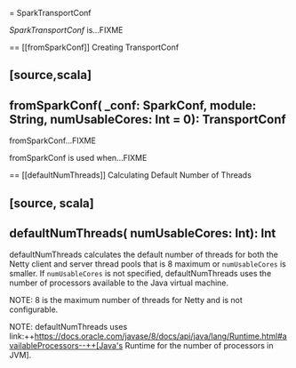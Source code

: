 = SparkTransportConf

*SparkTransportConf* is...FIXME

== [[fromSparkConf]] Creating TransportConf

[source,scala]
----
fromSparkConf(
  _conf: SparkConf,
  module: String,
  numUsableCores: Int = 0): TransportConf
----

fromSparkConf...FIXME

fromSparkConf is used when...FIXME

== [[defaultNumThreads]] Calculating Default Number of Threads

[source, scala]
----
defaultNumThreads(
  numUsableCores: Int): Int
----

defaultNumThreads calculates the default number of threads for both the Netty client and server thread pools that is 8 maximum or `numUsableCores` is smaller. If `numUsableCores` is not specified, defaultNumThreads uses the number of processors available to the Java virtual machine.

NOTE: 8 is the maximum number of threads for Netty and is not configurable.

NOTE: defaultNumThreads uses link:++https://docs.oracle.com/javase/8/docs/api/java/lang/Runtime.html#availableProcessors--++[Java's Runtime for the number of processors in JVM].
